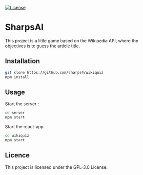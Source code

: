 [![License](https://img.shields.io/github/license/sharps4/SharpsAI)](https://github.com/sharps4/SharpsAI/LICENSE)

# SharpsAI

This project is a little game based on the Wikipedia API, where the objectives is to guess the article title.

## Installation

```bash
git clone https://github.com/sharps4/wikiquiz
npm install
```

## Usage

Start the server :

```bash
cd server
npm start
```

Start the react-app

```bash
cd wikiquiz
npm start
```

## Licence

This project is licensed under the GPL-3.0 License.